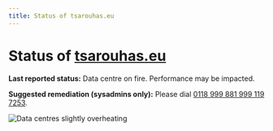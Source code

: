```yaml
---
title: Status of tsarouhas.eu
---
```


# Status of [tsarouhas.eu](https://tsarouhas.eu)

**Last reported status:** Data centre on fire. Performance may be impacted.

**Suggested remediation (sysadmins only):** Please dial [0118 999 881 999 119 7253](https://youtu.be/HWc3WY3fuZU).

![Data centres slightly overheating](/fine.gif)
